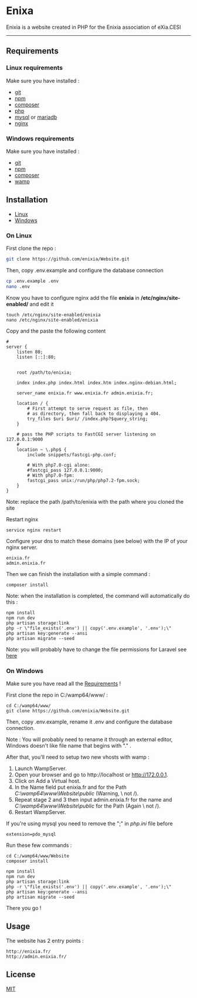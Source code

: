 # Enixa

Enixia is a website created in PHP for the Enixia association of eXia.CESI

-----------------------

## Requirements

### Linux requirements
Make sure you have installed :
- [git](https://git-scm.com/book/fr/v1/D%C3%A9marrage-rapide-Installation-de-Git)
- [npm](https://www.npmjs.com/get-npm)
- [composer](https://getcomposer.org/)
- [php](http://php.net/manual/fr/install.php)
- [mysql](https://dev.mysql.com/downloads/installer/) or [mariadb](https://mariadb.com/get-started-with-mariadb/)
- [nginx](https://docs.nginx.com/nginx/admin-guide/installing-nginx/installing-nginx-open-source/)

### Windows requirements
Make sure you have installed :
- [git](https://git-scm.com/book/fr/v1/D%C3%A9marrage-rapide-Installation-de-Git)
- [npm](https://www.npmjs.com/)
- [composer](https://getcomposer.org/)
- [wamp](http://www.wampserver.com/)


## Installation

- [Linux](https://github.com/enixia/Website/tree/Dev#On-Linux)
- [Windows](https://github.com/enixia/Website/tree/Dev#On-Windows)

### On Linux

First clone the repo :

```bash
git clone https://github.com/enixia/Website.git
```

Then, copy .env.example and configure the database connection

```bash
cp .env.example .env
nano .env
```

Know you have to configure nginx add the file **enixia** in **/etc/nginx/site-enabled/** and edit it

```
touch /etc/nginx/site-enabled/enixia
nano /etc/nginx/site-enabled/enixia
```

Copy and the paste the following content

```
#
server {
	listen 80;
	listen [::]:80;


	root /path/to/enixia;

	index index.php index.html index.htm index.nginx-debian.html;

	server_name enixia.fr www.enixia.fr admin.enixia.fr;

	location / {
		# First attempt to serve request as file, then
		# as directory, then fall back to displaying a 404.
		try_files $uri $uri/ /index.php?$query_string;
	}

	# pass the PHP scripts to FastCGI server listening on 127.0.0.1:9000
	#
	location ~ \.php$ {
		include snippets/fastcgi-php.conf;

		# With php7.0-cgi alone:
		#fastcgi_pass 127.0.0.1:9000;
		# With php7.0-fpm:
		fastcgi_pass unix:/run/php/php7.2-fpm.sock;
	}
}

```

Note: replace the path /path/to/enixia with the path where you cloned the site

Restart nginx

```
service nginx restart
```

Configure your dns to match these domains (see below) with the IP of your nginx server.

```
enixia.fr
admin.enixia.fr
```

Then we can finish the installation with a simple command :

```
composer install
```

Note: when the installation is completed, the command will automatically do this :

```
npm install
npm run dev
php artisan storage:link
php -r \"file_exists('.env') || copy('.env.example', '.env');\"
php artisan key:generate --ansi
php artisan migrate --seed
```

Note: you will probably have to change the file permissions for Laravel see [here](https://vijayasankarn.wordpress.com/2017/02/04/securely-setting-file-permissions-for-laravel-framework/)

### On Windows

Make sure you have read all the [Requirements](https://github.com/enixia/Website/tree/Dev#Windows-requirements) !

First clone the repo in C:/wamp64/www/ :

```
cd C:/wamp64/www/
git clone https://github.com/enixia/Website.git
```

Then, copy .env.example, rename it .env and configure the database connection.

Note : You will probably need to rename it through an external editor, Windows doesn't like file name that begins with "." .

After that, you'll need to setup two new vhosts with wamp :
1. Launch WampServer.
2. Open your browser and go to http://localhost or http://172.0.0.1.
3. Click on Add a Virtual host.
4. In the Name field put enixia.fr and for the Path *C:\\wamp64\\www\\Website\\public* (Warning, \\ not /).
5. Repeat stage 2 and 3 then input admin.enixia.fr for the name and *C:\\wamp64\\www\\Website\\public* for the Path (Again \\ not /).
6. Restart WampServer.

If you're using mysql you need to remove the ";" in _php.ini_ file before

```
extension=pdo_mysql
```

Run these few commands :

```
cd C:/wamp64/www/Website
composer install
```

```
npm install
npm run dev
php artisan storage:link
php -r \"file_exists('.env') || copy('.env.example', '.env');\"
php artisan key:generate --ansi
php artisan migrate --seed
```

There you go !

## Usage

The website has 2 entry points :
```
http://enixia.fr/
http://admin.enixia.fr/
```

## License
[MIT](https://choosealicense.com/licenses/mit/)
